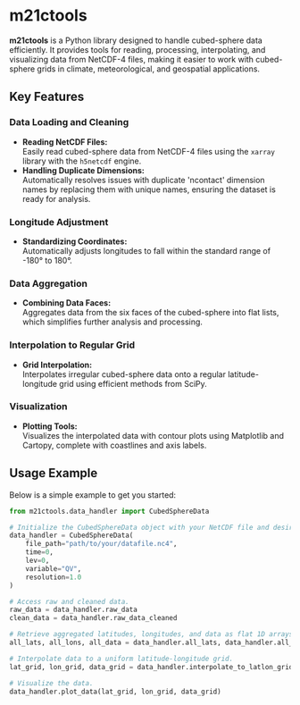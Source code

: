 # m21ctools

**m21ctools** is a Python library designed to handle cubed-sphere data efficiently. It provides tools for reading, processing, interpolating, and visualizing data from NetCDF-4 files, making it easier to work with cubed-sphere grids in climate, meteorological, and geospatial applications.

## Key Features

### Data Loading and Cleaning
- **Reading NetCDF Files:**  
  Easily read cubed-sphere data from NetCDF-4 files using the `xarray` library with the `h5netcdf` engine.
- **Handling Duplicate Dimensions:**  
  Automatically resolves issues with duplicate 'ncontact' dimension names by replacing them with unique names, ensuring the dataset is ready for analysis.

### Longitude Adjustment
- **Standardizing Coordinates:**  
  Automatically adjusts longitudes to fall within the standard range of -180° to 180°.

### Data Aggregation
- **Combining Data Faces:**  
  Aggregates data from the six faces of the cubed-sphere into flat lists, which simplifies further analysis and processing.

### Interpolation to Regular Grid
- **Grid Interpolation:**  
  Interpolates irregular cubed-sphere data onto a regular latitude-longitude grid using efficient methods from SciPy.

### Visualization
- **Plotting Tools:**  
  Visualizes the interpolated data with contour plots using Matplotlib and Cartopy, complete with coastlines and axis labels.

## Usage Example

Below is a simple example to get you started:

```python
from m21ctools.data_handler import CubedSphereData

# Initialize the CubedSphereData object with your NetCDF file and desired settings.
data_handler = CubedSphereData(
    file_path="path/to/your/datafile.nc4",
    time=0,
    lev=0,
    variable="QV",
    resolution=1.0
)

# Access raw and cleaned data.
raw_data = data_handler.raw_data
clean_data = data_handler.raw_data_cleaned

# Retrieve aggregated latitudes, longitudes, and data as flat 1D arrays.
all_lats, all_lons, all_data = data_handler.all_lats, data_handler.all_lons, data_handler.all_data

# Interpolate data to a uniform latitude-longitude grid.
lat_grid, lon_grid, data_grid = data_handler.interpolate_to_latlon_grid(method='linear')  # Default interpolation method is 'linear'

# Visualize the data.
data_handler.plot_data(lat_grid, lon_grid, data_grid)
